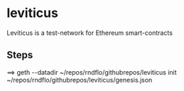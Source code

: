 # leviticus
Leviticus is a test-network for Ethereum smart-contracts

## Steps

==> geth --datadir ~/repos/rndflo/githubrepos/leviticus init ~/repos/rndflo/githubrepos/leviticus/genesis.json


